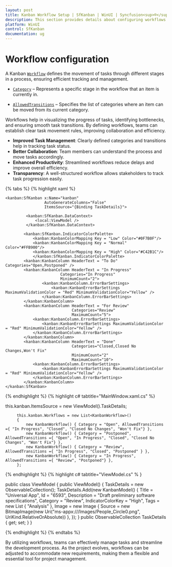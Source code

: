 ```yaml
---
layout: post
title: Kanban Workflow Setup | SfKanban | WinUI | Syncfusion<sup>®</sup>Syncfusion<sup>®</sup>
description: This section provides details about configuring workflows in Syncfusion<sup>®</sup> Essential Studio<sup>®</sup> WinUI Kanban (SfKanban) control, its components, and functionality.
platform: WinUI
control: SfKanban
documentation: ug
---
```


# Workflow configuration

A Kanban [`Workflow`]() defines the movement of tasks through different stages in a process, ensuring efficient tracking and management.

* [`Category`](https://help.syncfusion.com/cr/winui/Syncfusion.UI.Xaml.Kanban.KanbanModel.html#:~:text=System.String-,Category,-Gets%20or%20sets) – Represents a specific stage in the workflow that an item is currently in.

* [`AllowedTransitions`]() – Specifies the list of categories where an item can be moved from its current category.

Workflows help in visualizing the progress of tasks, identifying bottlenecks, and ensuring smooth task transitions. By defining workflows, teams can establish clear task movement rules, improving collaboration and efficiency.
- **Improved Task Management**: Clearly defined categories and transitions help in tracking task status.
- **Better Collaboration**: Team members can understand the process and move tasks accordingly.
- **Enhanced Productivity**: Streamlined workflows reduce delays and improve overall efficiency.
- **Transparency**: A well-structured workflow allows stakeholders to track task progression easily.

{% tabs %}
{% highlight xaml %}

    <kanban:SfKanban x:Name="kanban"
                     AutoGenerateColumns="False"
                     ItemsSource="{Binding TaskDetails}">

             <kanban:SfKanban.DataContext>
                 <local:ViewModel />
             </kanban:SfKanban.DataContext>

            <kanban:SfKanban.IndicatorColorPalette>
                <kanban:KanbanColorMapping Key = "Low" Color="#0F7B0F"/>
                <kanban:KanbanColorMapping Key = "Normal" Color="#FFB900"/>
                <kanban:KanbanColorMapping Key = "High" Color="#C42B1C"/>
                </kanban:SfKanban.IndicatorColorPalette>
            <kanban:KanbanColumn HeaderText = "To Do" Categories="Open,Postponed" />
            <kanban:KanbanColumn HeaderText = "In Progress"
                            Categories="In Progress"
                            MinimumCount="2">
                    <kanban:KanbanColumn.ErrorBarSettings>
                        <kanban:KanbanErrorBarSettings MaximumValidationColor = "Red" MinimumValidationColor="Yellow" />
                    </kanban:KanbanColumn.ErrorBarSettings>
            </kanban:KanbanColumn>
            <kanban:KanbanColumn HeaderText = "For Review"
                                 Categories="Review"
                                 MaximumCount="5">
                <kanban:KanbanColumn.ErrorBarSettings>
                    <kanban:KanbanErrorBarSettings MaximumValidationColor = "Red" MinimumValidationColor="Yellow" />
                </kanban:KanbanColumn.ErrorBarSettings>
            </kanban:KanbanColumn>
            <kanban:KanbanColumn HeaderText = "Done"
                                 Categories="Closed,Closed No Changes,Won't Fix"
                                 MinimumCount="2"
                                 MaximumCount="10">
                <kanban:KanbanColumn.ErrorBarSettings>
                    <kanban:KanbanErrorBarSettings MaximumValidationColor = "Red" MinimumValidationColor="Yellow" />
                </kanban:KanbanColumn.ErrorBarSettings>
            </kanban:KanbanColumn>
    </kanban:SfKanban>

{% endhighlight %}
{% highlight c# tabtitle="MainWindow.xaml.cs" %}

 this.kanban.ItemsSource = new ViewModel().TaskDetails;

         this.kanban.Workflows = new List<KanbanWorkflow>()
         {
             new KanbanWorkflow() { Category = "Open", AllowedTransitions ={ "In Progress", "Closed", "Closed No Changes", "Won't Fix"} },
             new KanbanWorkflow() { Category = "Postponed", AllowedTransitions ={ "Open", "In Progress", "Closed", "Closed No Changes", "Won't Fix"} },
             new KanbanWorkflow() { Category = "Review", AllowedTransitions ={ "In Progress", "Closed", "Postponed" } },
             new KanbanWorkflow() { Category = "In Progress", AllowedTransitions ={ "Review", "Postponed"} },
         };

{% endhighlight %}
{% highlight c# tabtitle="ViewModel.cs" % }

public class ViewModel
         {
             public ViewModel()
             {
                 TaskDetails = new ObservableCollection<KanbanModel>();
                 TaskDetails.Add(new KanbanModel()
                    {
                        Title = "Universal App",
                        Id = "6593",
                        Description = "Draft preliminary software specifications",
                        Category = "Review",
                        IndicatorColorKey = "High",
                        Tags = new List<string> { "Analysis" },
                        Image = new Image { Source = new BitmapImage(new Uri("ms-appx:///Images/People_Circle0.png", UriKind.RelativeOrAbsolute)) },
                    });
             }
             public ObservableCollection<KanbanModel> TaskDetails { get; set; }
         }
         
{% endhighlight %}
{% endtabs %}

By utilizing workflows, teams can effectively manage tasks and streamline the development process. As the project evolves, workflows can be adjusted to accommodate new requirements, making them a flexible and essential tool for project management.

